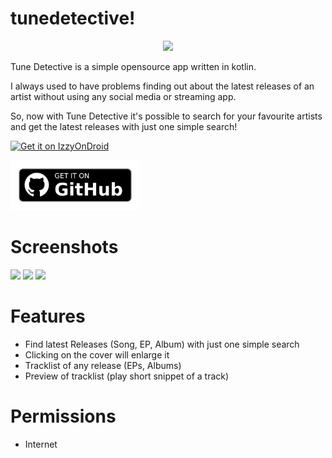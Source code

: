 # tunedetective!
<p align="center">
<img src="https://github.com/n000tavailable/tunedetective/assets/135447708/7a7e6249-d450-4ba5-837c-2e4a55d7edd9" width="200">
</p>

Tune Detective is a simple opensource app written in kotlin.

I always used to have problems finding out about the latest releases of an artist
without using any social media or streaming app.

So, now with Tune Detective it's possible to search for your
favourite artists and get the latest releases with just one
simple search!

[<img src="https://gitlab.com/IzzyOnDroid/repo/-/raw/master/assets/IzzyOnDroid.png"
      alt='Get it on IzzyOnDroid'
      height="80">](https://apt.izzysoft.de/fdroid/index/apk/com.n0tavailable.tunedetective)

[<img src="https://raw.githubusercontent.com/deckerst/common/main/assets/get-it-on-github.png"
      alt='Get it on GitHub'
      height="80">](https://github.com/n000tavailable/tunedetective/releases/latest)

# Screenshots
<img src="https://github.com/n000tavailable/tunedetective/assets/135447708/6dfa6ce8-d71e-4ccf-a7a7-746bed01a1cd" width="350">
<img src="https://github.com/n000tavailable/tunedetective/assets/135447708/bd9122fc-b932-4b2a-977b-9fa91ec8a239" width="350">
<img src="https://github.com/n000tavailable/tunedetective/assets/135447708/37b071d1-c97f-4555-8ad5-34ecf71a3ac0" width="350">

# Features
- Find latest Releases (Song, EP, Album) with just one simple search
- Clicking on the cover will enlarge it
- Tracklist of any release (EPs, Albums)
- Preview of tracklist (play short snippet of a track)

# Permissions
- Internet


